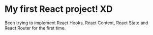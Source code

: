 # My first React project! XD

Been trying to implement React Hooks, React Context, React State and React Router for the first time.
